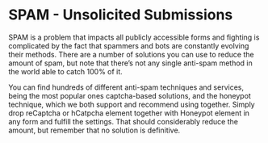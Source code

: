 # SPAM - Unsolicited Submissions

SPAM is a problem that impacts all publicly accessible forms and fighting is complicated by the fact that spammers and bots are constantly evolving their methods. There are a number of solutions you can use to reduce the amount of spam, but note that there’s not any single anti-spam method in the world able to catch 100% of it.

You can find hundreds of different anti-spam techniques and services, being the most popular ones captcha-based solutions, and the honeypot technique, which we both support and recommend using together. Simply drop reCaptcha or hCatpcha element together with Honeypot element in any form and fulfill the settings. That should considerably reduce the amount, but remember that no solution is definitive.
